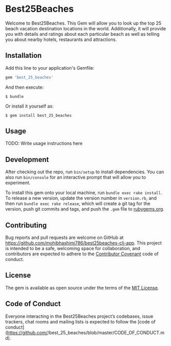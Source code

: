 # Best25Beaches

Welcome to Best25Beaches.  This Gem will allow you to look up the top 25 beach vacation destination locations in the world.  Additionally, it will provide you with details and ratings about each particular beach as well as telling you about nearby hotels, restaurants and attractions.

## Installation

Add this line to your application's Gemfile:

```ruby
gem 'best_25_beaches'
```

And then execute:

    $ bundle

Or install it yourself as:

    $ gem install best_25_beaches

## Usage

TODO: Write usage instructions here

## Development

After checking out the repo, run `bin/setup` to install dependencies. You can also run `bin/console` for an interactive prompt that will allow you to experiment.

To install this gem onto your local machine, run `bundle exec rake install`. To release a new version, update the version number in `version.rb`, and then run `bundle exec rake release`, which will create a git tag for the version, push git commits and tags, and push the `.gem` file to [rubygems.org](https://rubygems.org).

## Contributing

Bug reports and pull requests are welcome on GitHub at https://github.com/mohibhashimi786/best25beaches-cli-app. This project is intended to be a safe, welcoming space for collaboration, and contributors are expected to adhere to the [Contributor Covenant](http://contributor-covenant.org) code of conduct.

## License

The gem is available as open source under the terms of the [MIT License](http://opensource.org/licenses/MIT).

## Code of Conduct

Everyone interacting in the Best25Beaches project’s codebases, issue trackers, chat rooms and mailing lists is expected to follow the [code of conduct](https://github.com/<github username>/best_25_beaches/blob/master/CODE_OF_CONDUCT.md).
